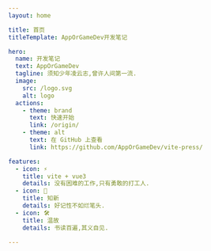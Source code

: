 ```yaml
---
layout: home

title: 首页
titleTemplate: AppOrGameDev开发笔记

hero:
  name: 开发笔记
  text: AppOrGameDev
  tagline: 须知少年凌云志,曾许人间第一流.
  image:
    src: /logo.svg
    alt: logo
  actions:
    - theme: brand
      text: 快速开始
      link: /origin/
    - theme: alt
      text: 在 GitHub 上查看
      link: https://github.com/AppOrGameDev/vite-press/

features:
  - icon: ⚡️
    title: vite + vue3
    details: 没有困难的工作,只有勇敢的打工人.
  - icon: 🖖
    title: 知新
    details: 好记性不如烂笔头.
  - icon: 🛠️
    title: 温故
    details: 书读百遍,其义自见.

---
```

